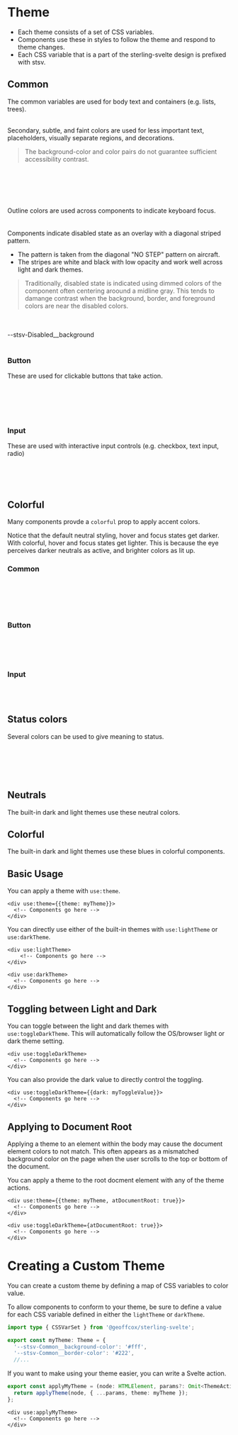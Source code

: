 # Theme

- Each theme consists of a set of CSS variables.
- Components use these in styles to follow the theme and respond to theme changes.
- Each CSS variable that is a part of the sterling-svelte design is prefixed with stsv.

<script>
    import BlueColorsExample from './BlueColorsExample.svelte';
    import NeutralColorsExample from './NeutralColorsExample.svelte';
    import DisabledSwatch from './DisabledSwatch.svelte';
    import Swatch from './Swatch.svelte';
</script>

## Common

The common variables are used for body text and containers (e.g. lists, trees).

<Swatch 
backgroundColor="--stsv-Common__background-color" 
borderColor="--stsv-Common__border-color"
borderRadius="--stsv-Common__border-radius"
borderStyle="--stsv-Common__border-style"
borderWidth="--stsv-Common__border-width"
color="--stsv-Common__color"
/>
<br/>
Secondary, subtle, and faint colors are used for less important text, placeholders, visually separate regions, and decorations.

> The background-color and color pairs do not guarantee sufficient accessibility contrast.

<br/>
<br/>
<Swatch 
backgroundColor="--stsv-Common__background-color--secondary" 
color="--stsv-Common__color--secondary"
/>
<br/>
<Swatch 
backgroundColor="--stsv-Common__background-color--subtle" 
color="--stsv-Common__color--subtle"
/>
<br/>
<Swatch 
backgroundColor="--stsv-Common__background-color--faint" 
color="--stsv-Common__color--faint"
/>
<br/>
Outline colors are used across components to indicate keyboard focus.
<br/>
<br/>
<Swatch 
outlineColor="--stsv-Common__outline-color"
outlineOffset="--stsv-Common__outline-offset"
outlineStyle="--stsv-Common__outline-style"
outlineWidth="--stsv-Common__outline-width"
/>
<br/>
Components indicate disabled state as an overlay with a diagonal striped pattern.

- The pattern is taken from the diagonal "NO STEP" pattern on aircraft.
- The stripes are white and black with low opacity and work well across light and dark themes.

> Traditionally, disabled state is indicated using dimmed colors of the component often
> centering aroound a midline gray. This tends to damange contrast when the background,
> border, and foreground colors are near the disabled colors.

<br/>
<br/>
<DisabledSwatch />
--stsv-Disabled__background
<br/>
<br/>

### Button

These are used for clickable buttons that take action.

<Swatch 
backgroundColor="--stsv-Button__background-color" 
borderColor="--stsv-Button__border-color"
borderRadius="--stsv-Button__border-radius"
borderStyle="--stsv-Button__border-style"
borderWidth="--stsv-Button__border-width"
color="--stsv-Button__color"
/>
<br/>
<Swatch 
backgroundColor="--stsv-Button__background-color--hover" 
borderColor="--stsv-Button__border-color--hover"
borderRadius="--stsv-Button__border-radius"
borderStyle="--stsv-Button__border-style"
borderWidth="--stsv-Button__border-width"
color="--stsv-Button__color--hover"
/>
<br/>
<Swatch 
backgroundColor="--stsv-Button__background-color--focus" 
borderColor="--stsv-Button__border-color--focus"
borderRadius="--stsv-Button__border-radius"
borderStyle="--stsv-Button__border-style"
borderWidth="--stsv-Button__border-width"
color="--stsv-Button__color--focus"
/>
<br/><Swatch 
backgroundColor="--stsv-Button__background-color--active" 
borderColor="--stsv-Button__border-color--active"
borderRadius="--stsv-Button__border-radius"
borderStyle="--stsv-Button__border-style"
borderWidth="--stsv-Button__border-width"
color="--stsv-Button__color--active"
/>
<br/>

### Input

These are used with interactive input controls (e.g. checkbox, text input, radio)

<Swatch 
backgroundColor="--stsv-Input__background-color" 
borderColor="--stsv-Input__border-color"
borderRadius="--stsv-Input__border-radius"
borderStyle="--stsv-Input__border-style"
borderWidth="--stsv-Input__border-width"
color="--stsv-Input__color"
/>
<br/>
<Swatch 
backgroundColor="--stsv-Input__background-color--hover" 
borderColor="--stsv-Input__border-color--hover"
borderRadius="--stsv-Input__border-radius"
borderStyle="--stsv-Input__border-style"
borderWidth="--stsv-Input__border-width"
color="--stsv-Input__color--hover"
/>
<br/>
<Swatch 
backgroundColor="--stsv-Input__background-color--focus" 
borderColor="--stsv-Input__border-color--focus"
borderRadius="--stsv-Input__border-radius"
borderStyle="--stsv-Input__border-style"
borderWidth="--stsv-Input__border-width"
color="--stsv-Input__color--focus"
/>
<br/>
<Swatch 
backgroundColor="--stsv-Common__background-color--disabled" 
borderColor="--stsv-Common__border-color--disabled"
borderRadius="--stsv-Input__border-radius"
borderStyle="--stsv-Input__border-style"
borderWidth="--stsv-Input__border-width"
color="--stsv-Common__color--disabled"
/>

## Colorful

Many components provde a `colorful` prop to apply accent colors.

Notice that the default neutral styling, hover and focus states get darker.
With colorful, hover and focus states get lighter.
This is because the eye perceives darker neutrals as active, and brighter colors as lit up.

### Common

<Swatch 
backgroundColor="--stsv-Common--colorful__background-color" 
borderColor="--stsv-Common--colorful__border-color"
borderRadius="--stsv-Common__border-radius"
borderStyle="--stsv-Common__border-style"
borderWidth="--stsv-Common__border-width"
color="--stsv-Common--colorful__color"
/>
<br/>
<br/>
<Swatch 
backgroundColor="--stsv-Common--colorful__background-color--secondary" 
color="--stsv-Common--colorful__color--secondary"
/>
<br/>
<Swatch 
backgroundColor="--stsv-Common--colorful__background-color--subtle" 
color="--stsv-Common--colorful__color--subtle"
/>
<br/>
<Swatch 
backgroundColor="--stsv-Common--colorful__background-color--faint" 
color="--stsv-Common--colorful__color--faint"
/>

### Button

<Swatch 
backgroundColor="--stsv-Button--colorful__background-color" 
borderColor="--stsv-Button--colorful__border-color"
borderRadius="--stsv-Button__border-radius"
borderStyle="--stsv-Button__border-style"
borderWidth="--stsv-Button__border-width"
color="--stsv-Button--colorful__color"
/>
<br/>
<Swatch 
backgroundColor="--stsv-Button--colorful__background-color--hover" 
borderColor="--stsv-Button--colorful__border-color--hover"
borderRadius="--stsv-Button__border-radius"
borderStyle="--stsv-Button__border-style"
borderWidth="--stsv-Button__border-width"
color="--stsv-Button--colorful__color--hover"
/>
<br/>
<Swatch 
backgroundColor="--stsv-Button--colorful__background-color--focus" 
borderColor="--stsv-Button--colorful__border-color--focus"
borderRadius="--stsv-Button__border-radius"
borderStyle="--stsv-Button__border-style"
borderWidth="--stsv-Button__border-width"
color="--stsv-Button--colorful__color--focus"
/>
<br/>
<Swatch 
backgroundColor="--stsv-Button--colorful__background-color--active" 
borderColor="--stsv-Button--colorful__border-color--active"
borderRadius="--stsv-Button__border-radius"
borderStyle="--stsv-Button__border-style"
borderWidth="--stsv-Button__border-width"
color="--stsv-Button--colorful__color--active"
/>

### Input

<Swatch 
backgroundColor="--stsv-Input--colorful__background-color" 
borderColor="--stsv-Input--colorful__border-color"
borderRadius="--stsv-Input__border-radius"
borderStyle="--stsv-Input__border-style"
borderWidth="--stsv-Input__border-width"
color="--stsv-Input--colorful__color"
/>
<br/>
<Swatch 
backgroundColor="--stsv-Input--colorful__background-color--hover" 
borderColor="--stsv-Input--colorful__border-color--hover"
borderRadius="--stsv-Input__border-radius"
borderStyle="--stsv-Input__border-style"
borderWidth="--stsv-Input__border-width"
color="--stsv-Input--colorful__color--hover"
/>
<br/>
<Swatch 
backgroundColor="--stsv-Input--colorful__background-color--focus" 
borderColor="--stsv-Input--colorful__border-color--focus"
borderRadius="--stsv-Input__border-radius"
borderStyle="--stsv-Input__border-style"
borderWidth="--stsv-Input__border-width"
color="--stsv-Input--colorful__color--focus"
/>

## Status colors

Several colors can be used to give meaning to status.

<Swatch
backgroundColor="--stsv-Info__background-color"
borderColor="--stsv-Info__border-color"
color="--stsv-Info__color"
/>
<br/>
<Swatch
backgroundColor="--stsv-Success__background-color"
borderColor="--stsv-Success__border-color"
color="--stsv-Success__color"
/>
<br/>
<Swatch
backgroundColor="--stsv-Warning__background-color"
borderColor="--stsv-Warning__border-color"
color="--stsv-Warning__color"
/>
<br/>
<Swatch
backgroundColor="--stsv-Error__background-color"
borderColor="--stsv-Error__border-color"
color="--stsv-Error__color"
/>
<br/>

## Neutrals

The built-in dark and light themes use these neutral colors.

<NeutralColorsExample />

## Colorful

The built-in dark and light themes use these blues in colorful components.

<BlueColorsExample />

## Basic Usage

You can apply a theme with `use:theme`.

```
<div use:theme={{theme: myTheme}}>
  <!-- Components go here -->
</div>
```

You can directly use either of the built-in themes with `use:lightTheme` or `use:darkTheme`.

```
<div use:lightTheme>
	<!-- Components go here -->
</div>
```

```
<div use:darkTheme>
  <!-- Components go here -->
</div>
```

## Toggling between Light and Dark

You can toggle between the light and dark themes with `use:toggleDarkTheme`.
This will automatically follow the OS/browser light or dark theme setting.

```
<div use:toggleDarkTheme>
  <!-- Components go here -->
</div>
```

You can also provide the dark value to directly control the toggling.

```
<div use:toggleDarkTheme={{dark: myToggleValue}}>
  <!-- Components go here -->
</div>
```

## Applying to Document Root

Applying a theme to an element within the body may cause the document element
colors to not match. This often appears as a mismatched background color on the page
when the user scrolls to the top or bottom of the document.

You can apply a theme to the root docment element with any of the theme actions.

```
<div use:theme={{theme: myTheme, atDocumentRoot: true}}>
  <!-- Components go here -->
</div>
```

```
<div use:toggleDarkTheme={atDocumentRoot: true}}>
  <!-- Components go here -->
</div>
```

# Creating a Custom Theme

You can create a custom theme by defining a map of CSS variables to color value.

To allow components to conform to your theme, be sure to define a value for each
CSS variable defined in either the `lightTheme` or `darkTheme`.

```ts
import type { CSSVarSet } from '@geoffcox/sterling-svelte';

export const myTheme: Theme = {
  '--stsv-Common__background-color': '#fff',
  '--stsv-Common__border-color': '#222',
  //...
```

If you want to make using your theme easier, you can write a Svelte action.

```ts
export const applyMyTheme = (node: HTMLElement, params?: Omit<ThemeActionParams, 'theme'>) => {
  return applyTheme(node, { ...params, theme: myTheme });
};
```

```
<div use:applyMyTheme>
  <!-- Components go here -->
</div>
```
